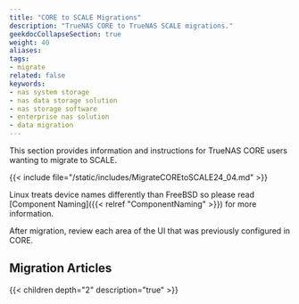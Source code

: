 ```yaml
---
title: "CORE to SCALE Migrations"
description: "TrueNAS CORE to TrueNAS SCALE migrations."
geekdocCollapseSection: true
weight: 40
aliases:
tags:
- migrate
related: false
keywords:
- nas system storage
- nas data storage solution
- nas storage software
- enterprise nas solution
- data migration
---
```



This section provides information and instructions for TrueNAS CORE users wanting to migrate to SCALE.

{{< include file="/static/includes/MigrateCOREtoSCALE24_04.md" >}}

Linux treats device names differently than FreeBSD so please read [Component Naming]({{< relref "ComponentNaming" >}}) for more information.

After migration, review each area of the UI that was previously configured in CORE.

<div class="noprint">

## Migration Articles

{{< children depth="2" description="true" >}}

</div>
